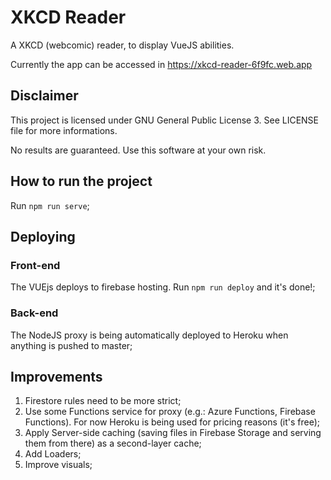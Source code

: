 # XKCD Reader

A XKCD (webcomic) reader, to display VueJS abilities.

Currently the app can be accessed in https://xkcd-reader-6f9fc.web.app

## Disclaimer
This project is licensed under GNU General Public License 3. See LICENSE file for more informations.

No results are guaranteed. Use this software at your own risk.

## How to run the project
Run `npm run serve`;

## Deploying

### Front-end
The VUEjs deploys to firebase hosting. Run `npm run deploy` and it's done!;

### Back-end
The NodeJS proxy is being automatically deployed to Heroku when anything is pushed to master;

## Improvements

1. Firestore rules need to be more strict;
2. Use some Functions service for proxy (e.g.: Azure Functions, Firebase Functions). For now Heroku is being used for pricing reasons (it's free);
3. Apply Server-side caching (saving files in Firebase Storage and serving them from there) as a second-layer cache;
4. Add Loaders;
5. Improve visuals;